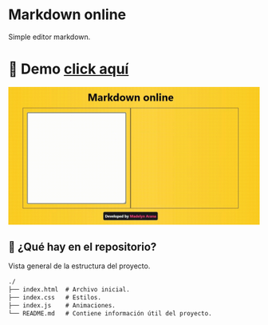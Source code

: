 # Markdown online
Simple editor markdown.

# 💜 Demo   [click aquí](https://madelynarana.github.io/codepen/markdown/)

<img src="https://raw.githubusercontent.com/madelynarana/assets/master/markdown/demo.gif">

## 🧐 ¿Qué hay en el repositorio?

Vista general de la estructura del proyecto.


```
./
├── index.html  # Archivo inicial.
├── index.css   # Estilos.
├── index.js    # Animaciones.
└── README.md   # Contiene información útil del proyecto.
```

